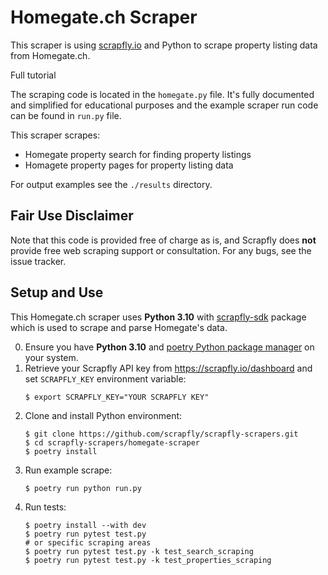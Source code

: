 # Homegate.ch Scraper

This scraper is using [scrapfly.io](https://scrapfly.io/) and Python to scrape property listing data from Homegate.ch. 

Full tutorial  

The scraping code is located in the `homegate.py` file. It's fully documented and simplified for educational purposes and the example scraper run code can be found in `run.py` file.

This scraper scrapes:
- Homegate property search for finding property listings
- Homagete property pages for property listing data

For output examples see the `./results` directory.

## Fair Use Disclaimer

Note that this code is provided free of charge as is, and Scrapfly does __not__ provide free web scraping support or consultation. For any bugs, see the issue tracker.

## Setup and Use

This Homegate.ch scraper uses __Python 3.10__ with [scrapfly-sdk](https://pypi.org/project/scrapfly-sdk/) package which is used to scrape and parse Homegate's data.

0. Ensure you have __Python 3.10__ and [poetry Python package manager](https://python-poetry.org/docs/#installation) on your system.
1. Retrieve your Scrapfly API key from <https://scrapfly.io/dashboard> and set `SCRAPFLY_KEY` environment variable:
    ```shell
    $ export SCRAPFLY_KEY="YOUR SCRAPFLY KEY"
    ```
2. Clone and install Python environment:
    ```shell
    $ git clone https://github.com/scrapfly/scrapfly-scrapers.git
    $ cd scrapfly-scrapers/homegate-scraper
    $ poetry install
    ```
3. Run example scrape:
    ```shell
    $ poetry run python run.py
    ```
4. Run tests:
    ```shell
    $ poetry install --with dev
    $ poetry run pytest test.py
    # or specific scraping areas
    $ poetry run pytest test.py -k test_search_scraping
    $ poetry run pytest test.py -k test_properties_scraping
    ```